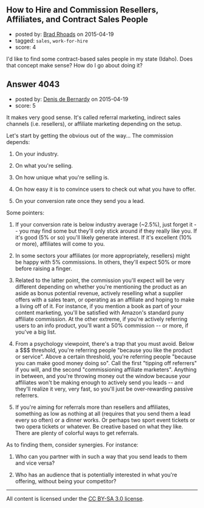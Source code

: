 ## How to Hire and Commission Resellers, Affiliates, and Contract Sales People

- posted by: [Brad Rhoads](https://stackexchange.com/users/42121/brad-rhoads) on 2015-04-19
- tagged: `sales`, `work-for-hire`
- score: 4

<p>I'd like to find some contract-based sales people in my state (Idaho). Does that concept make sense? How do I go about doing it?</p>



## Answer 4043

- posted by: [Denis de Bernardy](https://stackexchange.com/users/182468/denis-de-bernardy) on 2015-04-19
- score: 5

<p>It makes very good sense. It's called referral marketing, indirect sales channels (i.e. resellers), or affiliate marketing depending on the setup.</p>

<p>Let's start by getting the obvious out of the way... The commission depends:</p>

<ol>
<li><p>On your industry.</p></li>
<li><p>On what you're selling.</p></li>
<li><p>On how unique what you're selling is.</p></li>
<li><p>On how easy it is to convince users to check out what you have to offer.</p></li>
<li><p>On your conversion rate once they send you a lead.</p></li>
</ol>

<p>Some pointers:</p>

<ol>
<li><p>If your conversion rate is below industry average (~2.5%), just forget it -- you may find some but they'll only stick around if they really like you. If it's good (5% or so) you'll likely generate interest. If it's excellent (10% or more), affiliates will come to you.</p></li>
<li><p>In some sectors your affiliates (or more appropriately, resellers) might be happy with 5% commissions. In others, they'll expect 50% or more before raising a finger.</p></li>
<li><p>Related to the latter point, the commission you'll expect will be very different depending on whether you're mentioning the product as an aside as bonus potential revenue, actively reselling what a supplier offers with a sales team, or operating as an affiliate and hoping to make a living off of it. For instance, if you mention a book as part of your content marketing, you'll be satisfied with Amazon's standard puny affiliate commission. At the other extreme, if you're actively referring users to an info product, you'll want a 50% commission -- or more, if you've a big list.</p></li>
<li><p>From a psychology viewpoint, there's a trap that you must avoid. Below a $$$ threshold, you're referring people "because you like the product or service". Above a certain threshold, you're referring people "because you can make good money doing so". Call the first "tipping off referrers" if you will, and the second "commissioning affiliate marketers". Anything in between, and you're throwing money out the window because your affiliates won't be making enough to actively send you leads -- and they'll realize it very, very fast, so you'll just be over-rewarding passive referrers.</p></li>
<li><p>If you're aiming for referrals more than resellers and affiliates, something as low as nothing at all (requires that you send them a lead every so often) or a dinner works. Or perhaps two sport event tickets or two opera tickets or whatever. Be creative based on what they like. There are plenty of colorful ways to get referrals.</p></li>
</ol>

<p>As to finding them, consider synergies. For instance:</p>

<ol>
<li><p>Who can you partner with in such a way that you send leads to them and vice versa?</p></li>
<li><p>Who has an audience that is potentially interested in what you're offering, without being your competitor?</p></li>
</ol>




---

All content is licensed under the [CC BY-SA 3.0 license](https://creativecommons.org/licenses/by-sa/3.0/).
